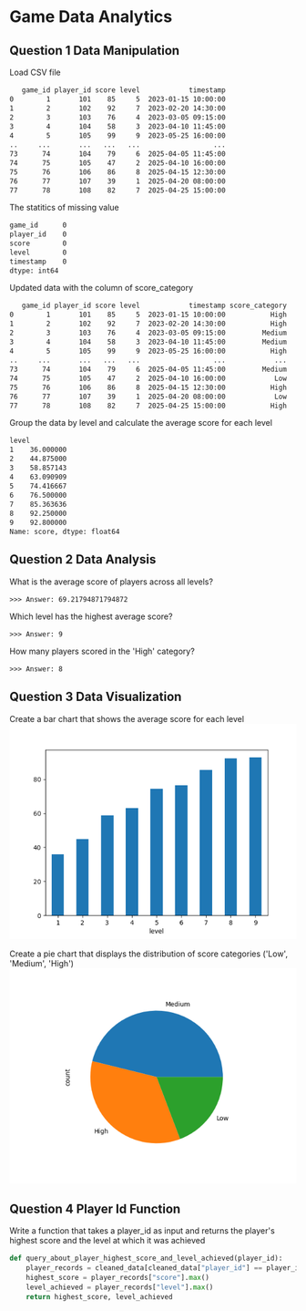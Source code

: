 # Game Data Analytics

## Question 1 Data Manipulation 
Load CSV file
```
   game_id player_id score level            timestamp
0        1       101    85     5  2023-01-15 10:00:00
1        2       102    92     7  2023-02-20 14:30:00
2        3       103    76     4  2023-03-05 09:15:00
3        4       104    58     3  2023-04-10 11:45:00
4        5       105    99     9  2023-05-25 16:00:00
..     ...       ...   ...   ...                  ...
73      74       104    79     6  2025-04-05 11:45:00
74      75       105    47     2  2025-04-10 16:00:00
75      76       106    86     8  2025-04-15 12:30:00
76      77       107    39     1  2025-04-20 08:00:00
77      78       108    82     7  2025-04-25 15:00:00
```

The statitics of missing value
```
game_id      0
player_id    0
score        0
level        0
timestamp    0
dtype: int64
```
Updated data with the column of score_category
```
   game_id player_id score level            timestamp score_category
0        1       101    85     5  2023-01-15 10:00:00           High
1        2       102    92     7  2023-02-20 14:30:00           High
2        3       103    76     4  2023-03-05 09:15:00         Medium
3        4       104    58     3  2023-04-10 11:45:00         Medium
4        5       105    99     9  2023-05-25 16:00:00           High
..     ...       ...   ...   ...                  ...            ...
73      74       104    79     6  2025-04-05 11:45:00         Medium
74      75       105    47     2  2025-04-10 16:00:00            Low
75      76       106    86     8  2025-04-15 12:30:00           High
76      77       107    39     1  2025-04-20 08:00:00            Low
77      78       108    82     7  2025-04-25 15:00:00           High
```

Group the data by level and calculate the average score for each level

```
level
1    36.000000
2    44.875000
3    58.857143
4    63.090909
5    74.416667
6    76.500000
7    85.363636
8    92.250000
9    92.800000
Name: score, dtype: float64
```

## Question 2 Data Analysis 
What is the average score of players across all levels?
```
>>> Answer: 69.21794871794872
```

Which level has the highest average score?
```
>>> Answer: 9
```

How many players scored in the 'High' category?
```
>>> Answer: 8
```


## Question 3 Data Visualization 
Create a bar chart that shows the average score for each level
![bar_chart](./img/bar_chart.png)


Create a pie chart that displays the distribution of score categories ('Low', 'Medium', 'High')
![pie_chart](./img/pie_chart.png)

## Question 4 Player Id Function
Write a function that takes a player_id as input and returns the player's highest score and the level at which it was achieved

```python
def query_about_player_highest_score_and_level_achieved(player_id):
    player_records = cleaned_data[cleaned_data["player_id"] == player_id]
    highest_score = player_records["score"].max()
    level_achieved = player_records["level"].max()
    return highest_score, level_achieved
```
